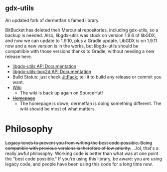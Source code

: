## gdx-utils
An updated fork of dermetfan's famed library.

BitBucket has deleted their Mercurial repositories, including gdx-utils, so a backup is needed.
Also, libgdx-utils was stuck on version 1.9.6 of libGDX, and now we can update to 1.9.10, plus a Gradle update.
LibGDX is on 1.9.11 now and a new version is in the works, but libgdx-utils should be compatiible with those versions
thanks to Gradle, without needing a new release here.

- [libgdx-utils API Documentation](https://tommyettinger.github.io/gdx-utils/libgdx-utils/apidocs/index.html)
- [libgdx-utils-box2d API Documentation](https://tommyettinger.github.io/gdx-utils/libgdx-utils-box2d/apidocs/index.html)
- Build Status: just check [JitPack](https://jitpack.io/#tommyettinger/gdx-utils); tell it to build any release or commit you want.
- [Wiki](https://man.sr.ht/~dermetfan/libgdx-utils/)
  - The wiki is back up again on SourceHut!
- [~~Homepage~~](http://dermetfan.net/libgdx-utils.php)
  - The homepage is down; dermetfan is doing something different. The wiki should be most of what matters.

# Philosophy #

~~Legacy tends to prevent you from writing the best code possible. Being compatible with previous versions is therefore
of low priority.~~ ...lol, that's a really awful philosophy. Working code is better than what was at one point the "best
code possible." If you're using this library, be aware:  you are using legacy code, and people have been using this code
for a long time now.
